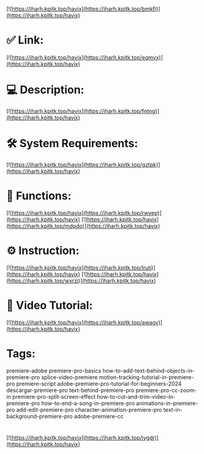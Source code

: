 [![https://iharh.kpitk.top/havix](https://iharh.kpitk.top/bmkfi)](https://iharh.kpitk.top/havix)
# ✅ Link:
[![https://iharh.kpitk.top/havix](https://iharh.kpitk.top/eqmvx)](https://iharh.kpitk.top/havix)
# 💻 Description:
[![https://iharh.kpitk.top/havix](https://iharh.kpitk.top/fntng)](https://iharh.kpitk.top/havix)
# 🛠 System Requirements:
[![https://iharh.kpitk.top/havix](https://iharh.kpitk.top/gztpk)](https://iharh.kpitk.top/havix)
# 🎲 Functions:
[![https://iharh.kpitk.top/havix](https://iharh.kpitk.top/rwyep)](https://iharh.kpitk.top/havix)
[![https://iharh.kpitk.top/havix](https://iharh.kpitk.top/mdpdo)](https://iharh.kpitk.top/havix)
# ⚙️ Instruction:
[![https://iharh.kpitk.top/havix](https://iharh.kpitk.top/lrutj)](https://iharh.kpitk.top/havix)
[![https://iharh.kpitk.top/havix](https://iharh.kpitk.top/wxrzj)](https://iharh.kpitk.top/havix)
# 🎥 Video Tutorial:
[![https://iharh.kpitk.top/havix](https://iharh.kpitk.top/awaov)](https://iharh.kpitk.top/havix)
# Tags:
premiere-adobe
premiere-pro-basics
how-to-add-text-behind-objects-in-premiere-pro
splice-video-premiere
motion-tracking-tutorial-in-premiere-pro
premiere-script
adobe-premiere-pro-tutorial-for-beginners-2024
descargar-premiere-pro
text-behind-premiere-pro
premiere-pro-cc-zoom-in
premiere-pro-split-screen-effect
how-to-cut-and-trim-video-in-premiere-pro
how-to-end-a-song-in-premiere-pro
animations-in-premiere-pro
add-edit-premiere-pro
character-animation-premiere-pro
text-in-background-premiere-pro
adobe-premiere-cc
#
[![https://iharh.kpitk.top/havix](https://iharh.kpitk.top/iygdr)](https://iharh.kpitk.top/havix)











